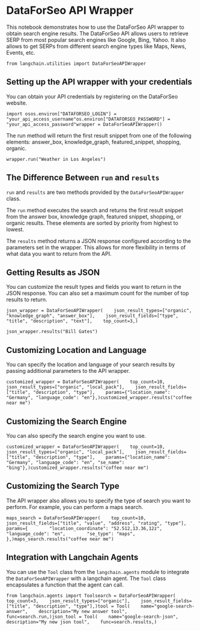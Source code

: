 DataForSeo API Wrapper
======================

This notebook demonstrates how to use the DataForSeo API wrapper to obtain search engine results. The DataForSeo API allows users to retrieve SERP from most popular search engines like Google, Bing, Yahoo. It also allows to get SERPs from different search engine types like Maps, News, Events, etc.

    from langchain.utilities import DataForSeoAPIWrapper

Setting up the API wrapper with your credentials[​](#setting-up-the-api-wrapper-with-your-credentials "Direct link to Setting up the API wrapper with your credentials")
------------------------------------------------------------------------------------------------------------------------------------------------------------------------

You can obtain your API credentials by registering on the DataForSeo website.

    import osos.environ["DATAFORSEO_LOGIN"] = "your_api_access_username"os.environ["DATAFORSEO_PASSWORD"] = "your_api_access_password"wrapper = DataForSeoAPIWrapper()

The run method will return the first result snippet from one of the following elements: answer\_box, knowledge\_graph, featured\_snippet, shopping, organic.

    wrapper.run("Weather in Los Angeles")

The Difference Between `run` and `results`[​](#the-difference-between-run-and-results "Direct link to the-difference-between-run-and-results")
----------------------------------------------------------------------------------------------------------------------------------------------

`run` and `results` are two methods provided by the `DataForSeoAPIWrapper` class.

The `run` method executes the search and returns the first result snippet from the answer box, knowledge graph, featured snippet, shopping, or organic results. These elements are sorted by priority from highest to lowest.

The `results` method returns a JSON response configured according to the parameters set in the wrapper. This allows for more flexibility in terms of what data you want to return from the API.

Getting Results as JSON[​](#getting-results-as-json "Direct link to Getting Results as JSON")
---------------------------------------------------------------------------------------------

You can customize the result types and fields you want to return in the JSON response. You can also set a maximum count for the number of top results to return.

    json_wrapper = DataForSeoAPIWrapper(    json_result_types=["organic", "knowledge_graph", "answer_box"],    json_result_fields=["type", "title", "description", "text"],    top_count=3,)

    json_wrapper.results("Bill Gates")

Customizing Location and Language[​](#customizing-location-and-language "Direct link to Customizing Location and Language")
---------------------------------------------------------------------------------------------------------------------------

You can specify the location and language of your search results by passing additional parameters to the API wrapper.

    customized_wrapper = DataForSeoAPIWrapper(    top_count=10,    json_result_types=["organic", "local_pack"],    json_result_fields=["title", "description", "type"],    params={"location_name": "Germany", "language_code": "en"},)customized_wrapper.results("coffee near me")

Customizing the Search Engine[​](#customizing-the-search-engine "Direct link to Customizing the Search Engine")
---------------------------------------------------------------------------------------------------------------

You can also specify the search engine you want to use.

    customized_wrapper = DataForSeoAPIWrapper(    top_count=10,    json_result_types=["organic", "local_pack"],    json_result_fields=["title", "description", "type"],    params={"location_name": "Germany", "language_code": "en", "se_name": "bing"},)customized_wrapper.results("coffee near me")

Customizing the Search Type[​](#customizing-the-search-type "Direct link to Customizing the Search Type")
---------------------------------------------------------------------------------------------------------

The API wrapper also allows you to specify the type of search you want to perform. For example, you can perform a maps search.

    maps_search = DataForSeoAPIWrapper(    top_count=10,    json_result_fields=["title", "value", "address", "rating", "type"],    params={        "location_coordinate": "52.512,13.36,12z",        "language_code": "en",        "se_type": "maps",    },)maps_search.results("coffee near me")

Integration with Langchain Agents[​](#integration-with-langchain-agents "Direct link to Integration with Langchain Agents")
---------------------------------------------------------------------------------------------------------------------------

You can use the `Tool` class from the `langchain.agents` module to integrate the `DataForSeoAPIWrapper` with a langchain agent. The `Tool` class encapsulates a function that the agent can call.

    from langchain.agents import Toolsearch = DataForSeoAPIWrapper(    top_count=3,    json_result_types=["organic"],    json_result_fields=["title", "description", "type"],)tool = Tool(    name="google-search-answer",    description="My new answer tool",    func=search.run,)json_tool = Tool(    name="google-search-json",    description="My new json tool",    func=search.results,)